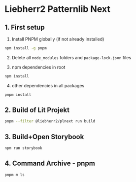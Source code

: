 # Liebherr2 Patternlib Next

## 1. First setup

1. Install PNPM globally (if not already installed)
```bash
npm install -g pnpm
```

2. Delete all `node_modules` folders and `package-lock.json` files

3. npm dependencies in root
```bash
npm install
```

4. other dependencies in all packages
```bash
pnpm install
```

## 2. Build of Lit Projekt

```bash
pnpm --filter @liebherr2/plnext run build
```

## 3. Build+Open Storybook

```bash
npm run storybook
```

## 4. Command Archive - pnpm

```bash
pnpm m ls
```
